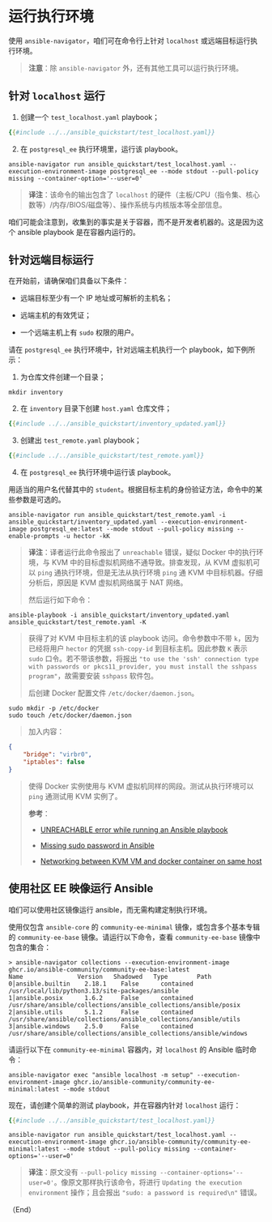 # 运行执行环境

使用 `ansible-navigator`，咱们可在命令行上针对 `localhost` 或远端目标运行执行环境。

> **注意**：除 `ansible-navigator` 外，还有其他工具可以运行执行环境。


## 针对 `localhost` 运行

1. 创建一个 `test_localhost.yaml` playbook；


```yaml
{{#include ../../ansible_quickstart/test_localhost.yaml}}
```

2. 在 `postgresql_ee` 执行环境里，运行该 playbook。

```console
ansible-navigator run ansible_quickstart/test_localhost.yaml --execution-environment-image postgresql_ee --mode stdout --pull-policy missing --container-option='--user=0'
```

> **译注**：该命令的输出包含了 `localhost` 的硬件（主板/CPU（指令集、核心数等）/内存/BIOS/磁盘等）、操作系统与内核版本等全部信息。

咱们可能会注意到，收集到的事实是关于容器，而不是开发者机器的。这是因为这个 ansible playbook 是在容器内运行的。

## 针对远端目标运行

在开始前，请确保咱们具备以下条件：

- 远端目标至少有一个 IP 地址或可解析的主机名；

- 远端主机的有效凭证；

- 一个远端主机上有 `sudo` 权限的用户。


请在 `postgresql_ee` 执行环境中，针对远端主机执行一个 playbook，如下例所示：

1. 为仓库文件创建一个目录；

```console
mkdir inventory
```

2. 在 `inventory` 目录下创建 `host.yaml` 仓库文件；

```yaml
{{#include ../../ansible_quickstart/inventory_updated.yaml}}
```

3. 创建出 `test_remote.yaml` playbook；

```yaml
{{#include ../../ansible_quickstart/test_remote.yaml}}
```

4. 在 `postgresql_ee` 执行环境中运行该 playbook。

用适当的用户名代替其中的 `student`。根据目标主机的身份验证方法，命令中的某些参数是可选的。

```console
ansible-navigator run ansible_quickstart/test_remote.yaml -i ansible_quickstart/inventory_updated.yaml --execution-environment-image postgresql_ee:latest --mode stdout --pull-policy missing --enable-prompts -u hector -kK
```

> **译注**：译者运行此命令报出了 `unreachable` 错误，疑似 Docker 中的执行环境，与 KVM 中的目标虚拟机网络不通导致。排查发现，从 KVM 虚拟机可以 `ping` 通执行环境，但是无法从执行环境 `ping` 通 KVM 中目标机器。仔细分析后，原因是 KVM 虚拟机网络属于 NAT 网络。
>
> 然后运行如下命令：

```console
ansible-playbook -i ansible_quickstart/inventory_updated.yaml ansible_quickstart/test_remote.yaml -K
```

> 获得了对 KVM 中目标主机的该 playbook 访问。命令参数中不带 `k`，因为已经将用户 `hector` 的凭据 `ssh-copy-id` 到目标主机。因此参数 `K` 表示 `sudo` 口令。若不带该参数，将报出 `"to use the 'ssh' connection type with passwords or pkcs11_provider, you must install the sshpass program"`，故需要安装 `sshpass` 软件包。
>
> 后创建 Docker 配置文件 `/etc/docker/daemon.json`。

```console
sudo mkdir -p /etc/docker
sudo touch /etc/docker/daemon.json
```
> 加入内容：

```json
{
	"bridge": "virbr0",
	"iptables": false
}
```

> 使得 Docker 实例使用与 KVM 虚拟机同样的网段。测试从执行环境可以 `ping` 通测试用 KVM 实例了。
>
> **参考**：
>
> - [UNREACHABLE error while running an Ansible playbook](https://stackoverflow.com/a/50883091)
>
> - [Missing sudo password in Ansible](https://stackoverflow.com/a/51864689)
>
> - [Networking between KVM VM and docker container on same host](https://serverfault.com/a/948588)


## 使用社区 EE 映像运行 Ansible

咱们可以使用社区镜像运行 ansible，而无需构建定制执行环境。


使用仅包含 `ansible-core` 的 `community-ee-minimal` 镜像，或包含多个基本专辑的 `community-ee-base` 镜像。请运行以下命令，查看 `community-ee-base` 镜像中包含的集合：


```console
> ansible-navigator collections --execution-environment-image ghcr.io/ansible-community/community-ee-base:latest
Name               Version   Shadowed   Type        Path
0│ansible.builtin    2.18.1    False      contained   /usr/local/lib/python3.13/site-packages/ansible
1│ansible.posix      1.6.2     False      contained   /usr/share/ansible/collections/ansible_collections/ansible/posix
2│ansible.utils      5.1.2     False      contained   /usr/share/ansible/collections/ansible_collections/ansible/utils
3│ansible.windows    2.5.0     False      contained   /usr/share/ansible/collections/ansible_collections/ansible/windows
```

请运行以下在 `community-ee-minimal` 容器内，对 `localhost` 的 Ansible 临时命令：

```console
ansible-navigator exec "ansible localhost -m setup" --execution-environment-image ghcr.io/ansible-community/community-ee-minimal:latest --mode stdout
```

现在，请创建个简单的测试 playbook，并在容器内针对 `localhost` 运行：


```yaml
{{#include ../../ansible_quickstart/test_localhost.yaml}}
```

```console
ansible-navigator run ansible_quickstart/test_localhost.yaml --execution-environment-image ghcr.io/ansible-community/community-ee-minimal:latest --mode stdout --pull-policy missing --container-options='--user=0'
```

> **译注**：原文没有 `--pull-policy missing --container-options='--user=0'`。像原文那样执行该命令，将进行 `Updating the execution environment` 操作；且会报出 `"sudo: a password is required\n"` 错误。


（End）


